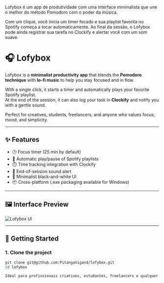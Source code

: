 Lofybox é um app de produtividade com uma interface minimalista que une o melhor do método Pomodoro com o poder da música.

Com um clique, você inicia um timer focado e sua playlist favorita no Spotify começa a tocar automaticamente.
Ao final da sessão, o Lofybox pode ainda registrar sua tarefa no Clockify e alertar você com um som suave.
# 🎧 Lofybox

Lofybox is a **minimalist productivity app** that blends the **Pomodoro technique** with **lo-fi music** to help you stay focused and in flow.

With a single click, it starts a timer and automatically plays your favorite Spotify playlist.  
At the end of the session, it can also log your task in **Clockify** and notify you with a gentle sound.

Perfect for creatives, students, freelancers, and anyone who values focus, mood, and simplicity.

---

## ✨ Features

- 🕒 Focus timer (25 min by default)
- 🎵 Automatic play/pause of Spotify playlists
- ⏱️ Time tracking integration with Clockify
- 🔔 End-of-session sound alert
- 🖤 Minimalist black-and-white UI
- 📦 Cross-platform (.exe packaging available for Windows)

---

## 🖼️ Interface Preview

![Lofybox UI](assets/screenshot.png) <!-- substitua pelo caminho certo se precisar -->

---

## 🚀 Getting Started

### 1. Clone the project

```bash
git clone git@github.com:PitangaVigand/lofybox.git
cd lofybox

Ideal para profissionais criativos, estudantes, freelancers e qualquer pessoa que busca entrar em estado de fluxo com estilo e simplicidade.

